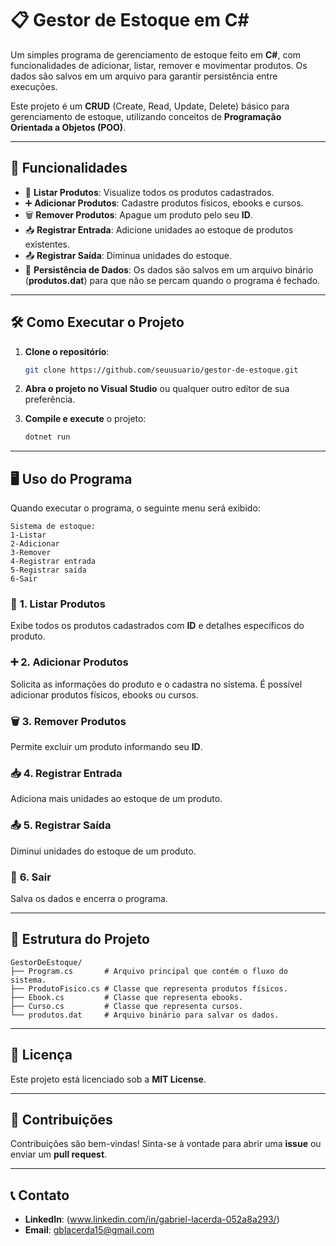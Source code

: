 # 📋 Gestor de Estoque em C#

Um simples programa de gerenciamento de estoque feito em **C#**, com funcionalidades de adicionar, listar, remover e movimentar produtos. Os dados são salvos em um arquivo para garantir persistência entre execuções. 

Este projeto é um **CRUD** (Create, Read, Update, Delete) básico para gerenciamento de estoque, utilizando conceitos de **Programação Orientada a Objetos (POO)**.

---

## 🚀 **Funcionalidades**

- 📄 **Listar Produtos**: Visualize todos os produtos cadastrados.
- ➕ **Adicionar Produtos**: Cadastre produtos físicos, ebooks e cursos.
- 🗑️ **Remover Produtos**: Apague um produto pelo seu **ID**.
- 📥 **Registrar Entrada**: Adicione unidades ao estoque de produtos existentes.
- 📤 **Registrar Saída**: Diminua unidades do estoque.
- 💾 **Persistência de Dados**: Os dados são salvos em um arquivo binário (**produtos.dat**) para que não se percam quando o programa é fechado.

---

## 🛠️ **Como Executar o Projeto**

1. **Clone o repositório**:

   ```bash
   git clone https://github.com/seuusuario/gestor-de-estoque.git
   ```

2. **Abra o projeto no Visual Studio** ou qualquer outro editor de sua preferência.

3. **Compile e execute** o projeto:

   ```bash
   dotnet run
   ```

---

## 🖥️ **Uso do Programa**

Quando executar o programa, o seguinte menu será exibido:

```plaintext
Sistema de estoque:
1-Listar
2-Adicionar
3-Remover
4-Registrar entrada
5-Registrar saída
6-Sair
```

### 📄 **1. Listar Produtos**

Exibe todos os produtos cadastrados com **ID** e detalhes específicos do produto.

### ➕ **2. Adicionar Produtos**

Solicita as informações do produto e o cadastra no sistema. É possível adicionar produtos físicos, ebooks ou cursos.

### 🗑️ **3. Remover Produtos**

Permite excluir um produto informando seu **ID**.

### 📥 **4. Registrar Entrada**

Adiciona mais unidades ao estoque de um produto.

### 📤 **5. Registrar Saída**

Diminui unidades do estoque de um produto.

### 🚪 **6. Sair**

Salva os dados e encerra o programa.

---

## 📂 **Estrutura do Projeto**

```
GestorDeEstoque/
├── Program.cs       # Arquivo principal que contém o fluxo do sistema.
├── ProdutoFisico.cs # Classe que representa produtos físicos.
├── Ebook.cs         # Classe que representa ebooks.
├── Curso.cs         # Classe que representa cursos.
└── produtos.dat     # Arquivo binário para salvar os dados.
```

---

## 📜 **Licença**

Este projeto está licenciado sob a **MIT License**.

---

## 🤝 **Contribuições**

Contribuições são bem-vindas! Sinta-se à vontade para abrir uma **issue** ou enviar um **pull request**. 

---

## 📞 **Contato**

- **LinkedIn**: (www.linkedin.com/in/gabriel-lacerda-052a8a293/)
- **Email**: gblacerda15@gmail.com


